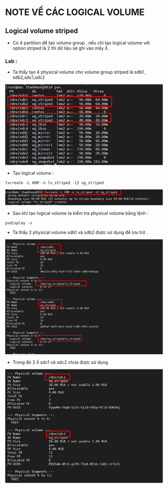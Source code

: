# NOTE VỀ CÁC LOGICAL VOLUME 

## Logical volume striped 
- Có 4 partition để tạo volume group , nếu chỉ tạo logical volume với option striped là 2 thì dữ liệu sẽ ghi vào mấy ổ .
### Lab :  
- Ta thấy tạo 4 physical volume cho volume group striped là sdb1 , sdb2,sdc1,sdc2

<img src="../img/Note_logical_volume_1.1.png">

- Tạo logical volume : 
 ```
 lvcreate -L 60M -n lv_striped -i2 vg_striped
 ```  

<img src="../img/Note_logical_volume_1.4.png">

- Sau khi tạo logical volume  ta kiểm tra physical volume bằng lệnh :
```
pvdisplay -v
```  
- Ta thấy 2 physical volume sdb1 và sdb2 được sử dụng để lưu trữ .

<img src="../img/Note_logical_volume_1.2.png">

- Trong đó 2 ổ sdc1 và sdc2 chưa được sử dụng

<img src="../img/Note_logical_volume_1.3.png">
